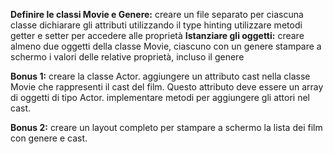 **Definire le classi Movie e Genere:**
creare un file separato per ciascuna classe
dichiarare gli attributi utilizzando il type hinting
utilizzare metodi getter e setter per accedere alle proprietà
**Istanziare gli oggetti:**
creare almeno due oggetti della classe Movie, ciascuno con un genere
stampare a schermo i valori delle relative proprietà, incluso il genere

**Bonus 1:**
creare la classe Actor.
aggiungere un attributo cast nella classe Movie che rappresenti il cast del film. Questo attributo deve essere un array di oggetti di tipo Actor.
implementare metodi per aggiungere gli attori nel cast.

**Bonus 2:**
creare un layout completo per stampare a schermo la lista dei film con genere e cast.